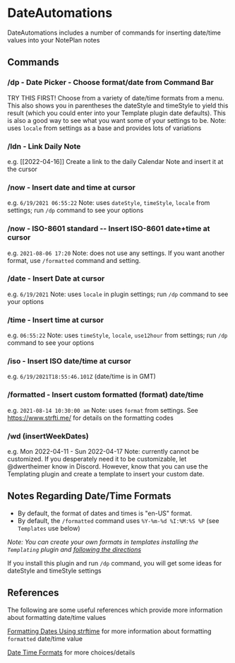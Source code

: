 # DateAutomations
DateAutomations includes a number of commands for inserting date/time values into your NotePlan notes

## Commands

### /dp - Date Picker - Choose format/date from Command Bar
TRY THIS FIRST! Choose from a variety of date/time formats from a menu. This also shows you in parentheses the dateStyle and timeStyle to yield this result (which you could enter into your Template plugin date defaults). This is also a good way to see what you want some of your settings to be.
Note: uses `locale` from settings as a base and provides lots of variations

### /ldn - Link Daily Note
e.g. [[2022-04-16]]
Create a link to the daily Calendar Note and insert it at the cursor

### /now - Insert date and time at cursor
e.g. `6/19/2021 06:55:22` 
Note: uses `dateStyle`, `timeStyle`, `locale` from settings; run `/dp` command to see your options

### /now - ISO-8601 standard -- Insert ISO-8601 date+time at cursor
e.g. `2021-08-06 17:20`
Note: does not use any settings. If you want another format, use `/formatted` command and setting.

### /date - Insert Date at cursor
e.g. `6/19/2021` 
Note: uses `locale` in plugin settings; run `/dp` command to see your options

### /time - Insert time at cursor
e.g. `06:55:22` 
Note: uses `timeStyle`, `locale`, `use12hour` from settings; run `/dp` command to see your options

### /iso - Insert ISO date/time at cursor
e.g. `6/19/2021T18:55:46.101Z` (date/time is in GMT)

### /formatted - Insert custom formatted (format) date/time
e.g. `2021-08-14 10:30:00 am` 
Note: uses `format` from settings. See <https://www.strfti.me/> for details on the formatting codes

### /wd (insertWeekDates)
e.g. Mon 2022-04-11 - Sun 2022-04-17
Note: currently cannot be customized. If you desperately need it to be customizable, let @dwertheimer know in Discord. However, know that you can use the Templating plugin and create a template to insert your custom date.

## Notes Regarding Date/Time Formats
- By default, the format of dates and times is "en-US" format.
- By default, the `/formatted` command uses `%Y-%m-%d %I:%M:%S %P` (see `Templates` use below)

*Note: You can create your own formats in templates installing the `Templating` plugin and [following the directions](https://noteplan.co/templates/docsdocs/templating-modules/date-module)*

If you install this plugin and run `/dp` command, you will get some ideas for dateStyle and timeStyle settings

## References
The following are some useful references which provide more information about formatting date/time values

[Formatting Dates Using strftime](https://www.strfti.me/) for more information about formatting `formatted` date/time value

[Date Time Formats](https://developer.mozilla.org/en-US/docs/Web/JavaScript/Reference/Global_Objects/Intl/DateTimeFormat/DateTimeFormat) for more choices/details
